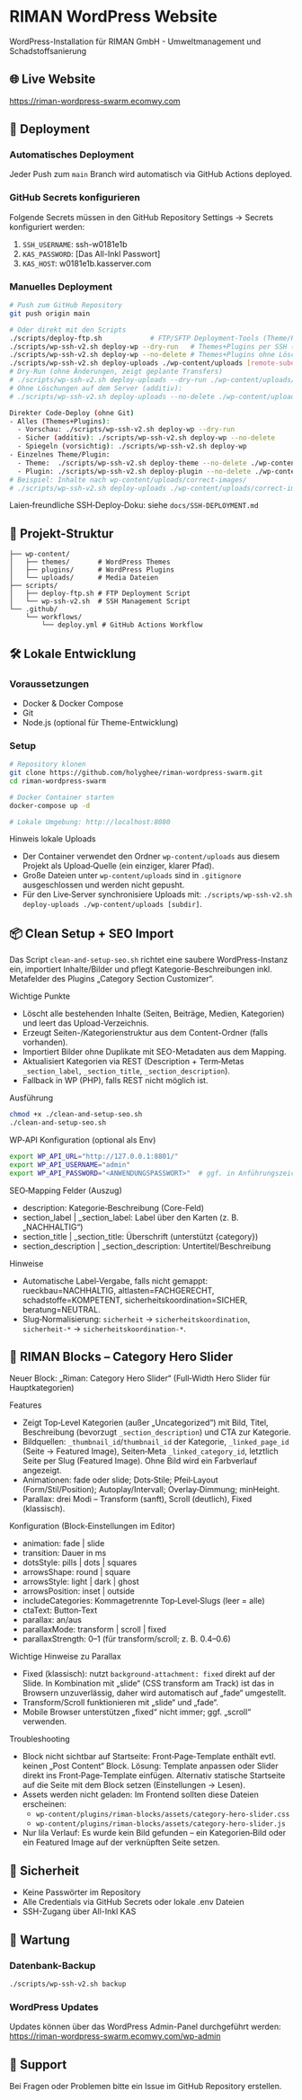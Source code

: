 # RIMAN WordPress Website

WordPress-Installation für RIMAN GmbH - Umweltmanagement und Schadstoffsanierung

## 🌐 Live Website
https://riman-wordpress-swarm.ecomwy.com

## 🚀 Deployment

### Automatisches Deployment
Jeder Push zum `main` Branch wird automatisch via GitHub Actions deployed.

### GitHub Secrets konfigurieren
Folgende Secrets müssen in den GitHub Repository Settings → Secrets konfiguriert werden:

1. `SSH_USERNAME`: ssh-w0181e1b
2. `KAS_PASSWORD`: [Das All-Inkl Passwort]
3. `KAS_HOST`: w0181e1b.kasserver.com

### Manuelles Deployment
```bash
# Push zum GitHub Repository
git push origin main

# Oder direkt mit den Scripts
./scripts/deploy-ftp.sh            # FTP/SFTP Deployment-Tools (Theme/Plugin)
./scripts/wp-ssh-v2.sh deploy-wp --dry-run   # Themes+Plugins per SSH (Vorschau)
./scripts/wp-ssh-v2.sh deploy-wp --no-delete # Themes+Plugins ohne Löschung
./scripts/wp-ssh-v2.sh deploy-uploads ./wp-content/uploads [remote-subdir]
# Dry‑Run (ohne Änderungen, zeigt geplante Transfers)
# ./scripts/wp-ssh-v2.sh deploy-uploads --dry-run ./wp-content/uploads/2025/09 2025/09
# Ohne Löschungen auf dem Server (additiv):
# ./scripts/wp-ssh-v2.sh deploy-uploads --no-delete ./wp-content/uploads

Direkter Code‑Deploy (ohne Git)
- Alles (Themes+Plugins):
  - Vorschau: ./scripts/wp-ssh-v2.sh deploy-wp --dry-run
  - Sicher (additiv): ./scripts/wp-ssh-v2.sh deploy-wp --no-delete
  - Spiegeln (vorsichtig): ./scripts/wp-ssh-v2.sh deploy-wp
- Einzelnes Theme/Plugin:
  - Theme:  ./scripts/wp-ssh-v2.sh deploy-theme --no-delete ./wp-content/themes/dein-theme
  - Plugin: ./scripts/wp-ssh-v2.sh deploy-plugin --no-delete ./wp-content/plugins/dein-plugin
# Beispiel: Inhalte nach wp-content/uploads/correct-images/
# ./scripts/wp-ssh-v2.sh deploy-uploads ./wp-content/uploads/correct-images correct-images
```

Laien‑freundliche SSH‑Deploy‑Doku: siehe `docs/SSH-DEPLOYMENT.md`

## 📁 Projekt-Struktur
```
├── wp-content/
│   ├── themes/       # WordPress Themes
│   ├── plugins/      # WordPress Plugins  
│   └── uploads/      # Media Dateien
├── scripts/
│   ├── deploy-ftp.sh # FTP Deployment Script
│   └── wp-ssh-v2.sh  # SSH Management Script
└── .github/
    └── workflows/
        └── deploy.yml # GitHub Actions Workflow
```

## 🛠️ Lokale Entwicklung

### Voraussetzungen
- Docker & Docker Compose
- Git
- Node.js (optional für Theme-Entwicklung)

### Setup
```bash
# Repository klonen
git clone https://github.com/holyghee/riman-wordpress-swarm.git
cd riman-wordpress-swarm

# Docker Container starten
docker-compose up -d

# Lokale Umgebung: http://localhost:8080
```

Hinweis lokale Uploads
- Der Container verwendet den Ordner `wp-content/uploads` aus diesem Projekt als Upload‑Quelle (ein einziger, klarer Pfad).
- Große Dateien unter `wp-content/uploads` sind in `.gitignore` ausgeschlossen und werden nicht gepusht.
- Für den Live‑Server synchronisiere Uploads mit: `./scripts/wp-ssh-v2.sh deploy-uploads ./wp-content/uploads [subdir]`.

## 📦 Clean Setup + SEO Import

Das Script `clean-and-setup-seo.sh` richtet eine saubere WordPress-Instanz ein, importiert Inhalte/Bilder und pflegt Kategorie-Beschreibungen inkl. Metafelder des Plugins „Category Section Customizer“.

Wichtige Punkte
- Löscht alle bestehenden Inhalte (Seiten, Beiträge, Medien, Kategorien) und leert das Upload-Verzeichnis.
- Erzeugt Seiten-/Kategorienstruktur aus dem Content-Ordner (falls vorhanden).
- Importiert Bilder ohne Duplikate mit SEO-Metadaten aus dem Mapping.
- Aktualisiert Kategorien via REST (Description + Term‑Metas `_section_label`, `_section_title`, `_section_description`).
- Fallback in WP (PHP), falls REST nicht möglich ist.

Ausführung
```bash
chmod +x ./clean-and-setup-seo.sh
./clean-and-setup-seo.sh
```

WP‑API Konfiguration (optional als Env)
```bash
export WP_API_URL="http://127.0.0.1:8801/"
export WP_API_USERNAME="admin"
export WP_API_PASSWORD="<ANWENDUNGSPASSWORT>"  # ggf. in Anführungszeichen
```

SEO‑Mapping Felder (Auszug)
- description: Kategorie‑Beschreibung (Core-Feld)
- section_label | _section_label: Label über den Karten (z. B. „NACHHALTIG“)
- section_title | _section_title: Überschrift (unterstützt {category})
- section_description | _section_description: Untertitel/Beschreibung

Hinweise
- Automatische Label‑Vergabe, falls nicht gemappt: rueckbau=NACHHALTIG, altlasten=FACHGERECHT, schadstoffe=KOMPETENT, sicherheitskoordination=SICHER, beratung=NEUTRAL.
- Slug‑Normalisierung: `sicherheit` → `sicherheitskoordination`, `sicherheit-*` → `sicherheitskoordination-*`.

## 🧱 RIMAN Blocks – Category Hero Slider

Neuer Block: „Riman: Category Hero Slider“ (Full‑Width Hero Slider für Hauptkategorien)

Features
- Zeigt Top‑Level Kategorien (außer „Uncategorized“) mit Bild, Titel, Beschreibung (bevorzugt `_section_description`) und CTA zur Kategorie.
- Bildquellen: `_thumbnail_id`/`thumbnail_id` der Kategorie, `_linked_page_id` (Seite → Featured Image), Seiten‑Meta `_linked_category_id`, letztlich Seite per Slug (Featured Image). Ohne Bild wird ein Farbverlauf angezeigt.
- Animationen: fade oder slide; Dots‑Stile; Pfeil‑Layout (Form/Stil/Position); Autoplay/Intervall; Overlay‑Dimmung; minHeight.
- Parallax: drei Modi – Transform (sanft), Scroll (deutlich), Fixed (klassisch).

Konfiguration (Block‑Einstellungen im Editor)
- animation: fade | slide
- transition: Dauer in ms
- dotsStyle: pills | dots | squares
- arrowsShape: round | square
- arrowsStyle: light | dark | ghost
- arrowsPosition: inset | outside
- includeCategories: Kommagetrennte Top‑Level‑Slugs (leer = alle)
- ctaText: Button‑Text
- parallax: an/aus
- parallaxMode: transform | scroll | fixed
- parallaxStrength: 0–1 (für transform/scroll; z. B. 0.4–0.6)

Wichtige Hinweise zu Parallax
- Fixed (klassisch): nutzt `background-attachment: fixed` direkt auf der Slide. In Kombination mit „slide“ (CSS transform am Track) ist das in Browsern unzuverlässig, daher wird automatisch auf „fade“ umgestellt.
- Transform/Scroll funktionieren mit „slide“ und „fade“.
- Mobile Browser unterstützen „fixed“ nicht immer; ggf. „scroll“ verwenden.

Troubleshooting
- Block nicht sichtbar auf Startseite: Front‑Page‑Template enthält evtl. keinen „Post Content“ Block. Lösung: Template anpassen oder Slider direkt ins Front‑Page‑Template einfügen. Alternativ statische Startseite auf die Seite mit dem Block setzen (Einstellungen → Lesen).
- Assets werden nicht geladen: Im Frontend sollten diese Dateien erscheinen:
  - `wp-content/plugins/riman-blocks/assets/category-hero-slider.css`
  - `wp-content/plugins/riman-blocks/assets/category-hero-slider.js`
- Nur lila Verlauf: Es wurde kein Bild gefunden – ein Kategorien‑Bild oder ein Featured Image auf der verknüpften Seite setzen.

## 🔐 Sicherheit
- Keine Passwörter im Repository
- Alle Credentials via GitHub Secrets oder lokale .env Dateien
- SSH-Zugang über All-Inkl KAS

## 📝 Wartung

### Datenbank-Backup
```bash
./scripts/wp-ssh-v2.sh backup
```

### WordPress Updates
Updates können über das WordPress Admin-Panel durchgeführt werden:
https://riman-wordpress-swarm.ecomwy.com/wp-admin

## 🤝 Support
Bei Fragen oder Problemen bitte ein Issue im GitHub Repository erstellen.
